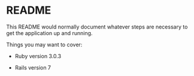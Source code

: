 # README

This README would normally document whatever steps are necessary to get the
application up and running.

Things you may want to cover:

* Ruby version 3.0.3

* Rails version 7
